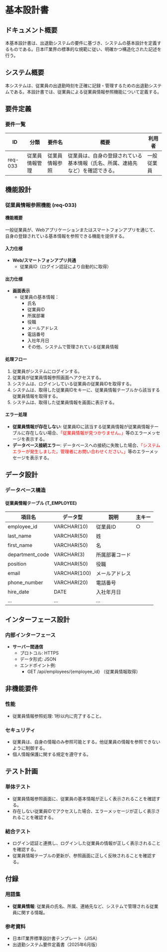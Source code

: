 
# 基本設計書

## ドキュメント概要
本基本設計書は、出退勤システムの要件に基づき、システムの基本設計を定義するものである。日本IT業界の標準的な規範に従い、明確かつ構造化された記述を行う。

## システム概要
本システムは、従業員の出退勤時刻を正確に記録・管理するための出退勤システムである。本設計書では、従業員による従業員情報参照機能について定義する。

## 要件定義
### 要件一覧
| ID | 分類 | 要件名 | 概要 | 利用者 |
|---|---|---|---|---|
| req-033 | 従業員情報管理 | 従業員情報参照 | 従業員は、自身の登録されている基本情報（氏名、所属、連絡先など）を確認できる。 | 一般従業員 |

## 機能設計
### 従業員情報参照機能 (req-033)
#### 機能概要
一般従業員が、Webアプリケーションまたはスマートフォンアプリを通じて、自身の登録されている基本情報を参照できる機能を提供する。

#### 入力仕様
- **Web/スマートフォンアプリ共通**
  - 従業員ID（ログイン認証により自動的に取得）

#### 出力仕様
- **画面表示**
  - 従業員の基本情報：
    - 氏名
    - 従業員ID
    - 所属部署
    - 役職
    - メールアドレス
    - 電話番号
    - 入社年月日
    - その他、システムで管理されている従業員情報

#### 処理フロー
1. 従業員がシステムにログインする。
2. 従業員が従業員情報参照画面へアクセスする。
3. システムは、ログインしている従業員の従業員IDを取得する。
4. システムは、取得した従業員IDをキーに、従業員情報テーブルから該当する従業員情報を取得する。
5. システムは、取得した従業員情報を画面に表示する。

#### エラー処理
- **従業員情報が存在しない**:  従業員IDに該当する従業員情報が従業員情報テーブルに存在しない場合、<span style="color:red;">「従業員情報が見つかりません。」</span>等のエラーメッセージを表示する。
- **データベース接続エラー**: データベースへの接続に失敗した場合、<span style="color:red;">「システムエラーが発生しました。管理者にお問い合わせください。」</span>等のエラーメッセージを表示する。

## データ設計
### データベース構造
#### 従業員情報テーブル (T_EMPLOYEE)
| 項目名 | データ型 | 説明 | 主キー |
|---|---|---|---|
| employee_id | VARCHAR(10) | 従業員ID | ○ |
| last_name | VARCHAR(50) | 姓 | |
| first_name | VARCHAR(50) | 名 | |
| department_code | VARCHAR(3) | 所属部署コード | |
| position | VARCHAR(50) | 役職 | |
| email | VARCHAR(100) | メールアドレス | |
| phone_number | VARCHAR(20) | 電話番号 | |
| hire_date | DATE | 入社年月日 | |
| ... | ... | ... | |

## インターフェース設計
### 内部インターフェース
- **サーバー間通信**
  - プロトコル: HTTPS
  - データ形式: JSON
  - エンドポイント例:
    - GET /api/employees/{employee_id} （従業員情報取得）

## 非機能要件
### 性能
- 従業員情報参照処理: 1秒以内に完了すること。

### セキュリティ
- 従業員は、自身の情報のみ参照可能とする。他従業員の情報を参照できないように制御する。
- 個人情報保護に関する規定を遵守する。

## テスト計画
### 単体テスト
- 従業員情報参照画面に、従業員の基本情報が正しく表示されることを確認する。
- 存在しない従業員IDでアクセスした場合、エラーメッセージが正しく表示されることを確認する。

### 結合テスト
- ログイン認証と連携し、ログインした従業員の情報が正しく表示されることを確認する。
- 従業員情報テーブルの更新が、参照画面に正しく反映されることを確認する。

## 付録
### 用語集
- **従業員情報**: 従業員の氏名、所属、連絡先など、システムで管理される従業員に関する情報。

### 参考資料
- 日本IT業界標準設計書テンプレート（JISA）
- 出退勤システム要件定義書（2025年6月版）
